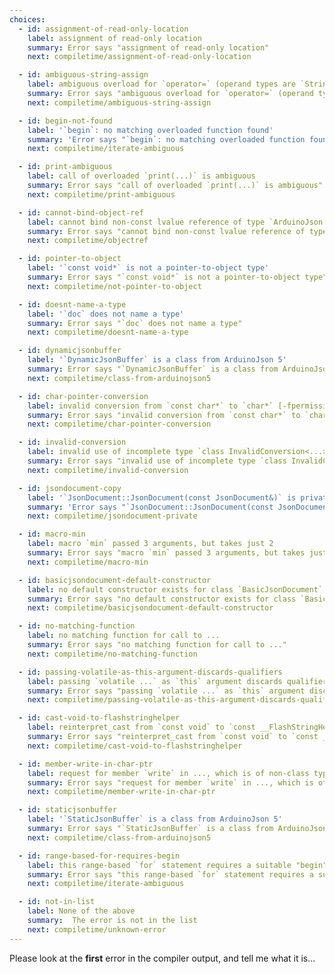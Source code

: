 ```yaml
---
choices:
  - id: assignment-of-read-only-location
    label: assignment of read-only location
    summary: Error says "assignment of read-only location"
    next: compiletime/assignment-of-read-only-location

  - id: ambiguous-string-assign
    label: ambiguous overload for `operator=` (operand types are `String` and ...)
    summary: Error says "ambiguous overload for `operator=` (operand types are `String` and ...)"
    next: compiletime/ambiguous-string-assign

  - id: begin-not-found
    label: '`begin`: no matching overloaded function found'
    summary: 'Error says "`begin`: no matching overloaded function found"'
    next: compiletime/iterate-ambiguous

  - id: print-ambiguous
    label: call of overloaded `print(...)` is ambiguous
    summary: Error says "call of overloaded `print(...)` is ambiguous"
    next: compiletime/print-ambiguous

  - id: cannot-bind-object-ref
    label: cannot bind non-const lvalue reference of type `ArduinoJson::JsonObject&` ...
    summary: Error says "cannot bind non-const lvalue reference of type `ArduinoJson::JsonObject&` ..."
    next: compiletime/objectref

  - id: pointer-to-object
    label: '`const void*` is not a pointer-to-object type'
    summary: Error says "`const void*` is not a pointer-to-object type"
    next: compiletime/not-pointer-to-object

  - id: doesnt-name-a-type
    label: '`doc` does not name a type'
    summary: Error says "`doc` does not name a type"
    next: compiletime/doesnt-name-a-type

  - id: dynamicjsonbuffer
    label: '`DynamicJsonBuffer` is a class from ArduinoJson 5'
    summary: Error says "`DynamicJsonBuffer` is a class from ArduinoJson 5"
    next: compiletime/class-from-arduinojson5

  - id: char-pointer-conversion
    label: invalid conversion from `const char*` to `char*` [-fpermissive]
    summary: Error says "invalid conversion from `const char*` to `char*` [-fpermissive]"
    next: compiletime/char-pointer-conversion

  - id: invalid-conversion
    label: invalid use of incomplete type `class InvalidConversion<...>`
    summary: Error says "invalid use of incomplete type `class InvalidConversion<...>`"
    next: compiletime/invalid-conversion

  - id: jsondocument-copy
    label: '`JsonDocument::JsonDocument(const JsonDocument&)` is private'
    summary: 'Error says "`JsonDocument::JsonDocument(const JsonDocument&)` is private"'
    next: compiletime/jsondocument-private

  - id: macro-min
    label: macro `min` passed 3 arguments, but takes just 2
    summary: Error says "macro `min` passed 3 arguments, but takes just 2"
    next: compiletime/macro-min

  - id: basicjsondocument-default-constructor
    label: no default constructor exists for class `BasicJsonDocument`
    summary: Error says "no default constructor exists for class `BasicJsonDocument`"
    next: compiletime/basicjsondocument-default-constructor

  - id: no-matching-function
    label: no matching function for call to ...
    summary: Error says "no matching function for call to ..."
    next: compiletime/no-matching-function

  - id: passing-volatile-as-this-argument-discards-qualifiers
    label: passing `volatile ...` as `this` argument discards qualifiers [-fpermissive]
    summary: Error says "passing `volatile ...` as `this` argument discards qualifiers [-fpermissive]"
    next: compiletime/passing-volatile-as-this-argument-discards-qualifiers

  - id: cast-void-to-flashstringhelper
    label: reinterpret_cast from `const void` to `const __FlashStringHelper *` is not allowed
    summary: Error says "reinterpret_cast from `const void` to `const __FlashStringHelper *` is not allowed"
    next: compiletime/cast-void-to-flashstringhelper

  - id: member-write-in-char-ptr
    label: request for member `write` in ..., which is of non-class type `char*`
    summary: Error says "request for member `write` in ..., which is of non-class type `char*`"
    next: compiletime/member-write-in-char-ptr

  - id: staticjsonbuffer
    label: '`StaticJsonBuffer` is a class from ArduinoJson 5'
    summary: Error says "`StaticJsonBuffer` is a class from ArduinoJson 5"
    next: compiletime/class-from-arduinojson5

  - id: range-based-for-requires-begin
    label: this range-based `for` statement requires a suitable "begin" function and none was found
    summary: Error says "this range-based `for` statement requires a suitable "begin" function and none was found"
    next: compiletime/iterate-ambiguous

  - id: not-in-list
    label: None of the above
    summary:  The error is not in the list
    next: compiletime/unknown-error
---
```


Please look at the **first** error in the compiler output, and tell me what it is...